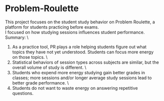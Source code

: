 # Problem-Roulette
This project focuses on the student study behavior on Problem Roulette, a platform for students practicing before exams. \
I focused on how studying sessions influences student performance. \
Summary: \
1) As a practice tool, PR plays a role helping students figure out what topics they have not yet understood. Students can focus more energy on those topics. \
2) Statistical behaviors of session types across subjects are similar, but the overall volume of study is different. \
3) Students who expend more energy studying gain better grades in classes; more sessions and/or longer average study sessions lead to better grade performance. \
4) Students do not want to waste energy on answering repetitive questions. 
